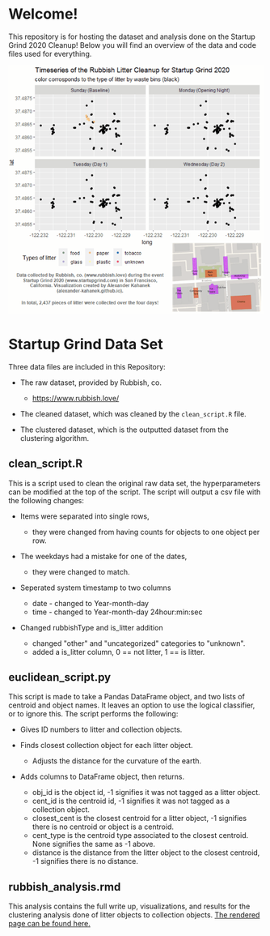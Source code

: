 # Welcome!

This repository is for hosting the dataset and analysis done on the Startup Grind 2020 Cleanup! Below you will find an overview of the data and code files used for everything.

<p align="center"><img src="https://github.com/Alexander-Kahanek/Rubbish_Clustering/blob/master/viz/Rubbish_Dashboard_fast.gif"></p>

# Startup Grind Data Set

Three data files are included in this Repository:

+ The raw dataset, provided by Rubbish, co.
	- https://www.rubbish.love/

+ The cleaned dataset, which was cleaned by the `clean_script.R` file.
+ The clustered dataset, which is the outputted dataset from the clustering algorithm.

## clean_script.R

This is a script used to clean the original raw data set, the hyperparameters can be modified at the top of the script. The script will output a csv file with the following changes:

+ Items were separated into single rows,
	- they were changed from having counts for objects to one object per row.

+ The weekdays had a mistake for one of the dates,
	- they were changed to match.

+ Seperated system timestamp to two columns
	- date - changed to Year-month-day
	- time - changed to Year-month-day 24hour:min:sec

+ Changed rubbishType and is_litter addition
	- changed "other" and "uncategorized" categories to "unknown".
	- added a is_litter column, 0 == not litter, 1 == is litter.


## euclidean_script.py

This script is made to take a Pandas DataFrame object, and two lists of centroid and object names. It leaves an option to use the logical classifier, or to ignore this. The script performs the following:

+ Gives ID numbers to litter and collection objects.

+ Finds closest collection object for each litter object.
	- Adjusts the distance for the curvature of the earth.

+ Adds columns to DataFrame object, then returns.
	- obj_id is the object id, -1 signifies it was not tagged as a litter object.
	- cent_id is the centroid id, -1 signifies it was not tagged as a collection object.
	- closest_cent is the closest centroid for a litter object, -1 signifies there is no centroid or object is a centroid.
	- cent_type is the centroid type associated to the closest centroid. None signifies the same as -1 above.
	- distance is the distance from the litter object to the closest centroid, -1 signifies there is no distance.
	

## rubbish_analysis.rmd

This analysis contains the full write up, visualizations, and results for the clustering analysis done of litter objects to collection objects. [The rendered page can be found here.](https://alexander-kahanek.github.io/project/rubbish_analysis.html)
